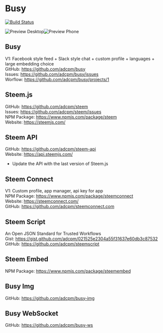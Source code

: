 # Busy
[![Build Status](https://travis-ci.com/adcpm/busy.svg?token=eFcxA3zpHo5ybjGqtUqC&branch=dev)](https://travis-ci.com/adcpm/busy)

<img src="https://dl.dropboxusercontent.com/u/552542683/busy.gif" alt="Preview Desktop" /><img src="https://dl.dropboxusercontent.com/u/552542683/busy-phone.gif" alt="Preview Phone" />

## Busy
V1: Facebook style feed + Slack style chat + custom profile + languages + large embedding choice<br/>
GitHub: https://github.com/adcpm/busy<br/>
Issues: https://github.com/adcpm/busy/issues<br/>
Worflow: https://github.com/adcpm/busy/projects/1

## Steem.js
GitHub: https://github.com/adcpm/steem<br/>
Issues: https://github.com/adcpm/steem/issues<br/>
NPM Package: https://www.npmjs.com/package/steem<br/>
Website: https://steemjs.com/<br/>

## Steem API
GitHub: https://github.com/adcpm/steem-api<br/>
Website: https://api.steemjs.com/<br/>
- Update the API with the last version of Steem.js

## Steem Connect
V1: Custom profile, app manager, api key for app<br/>
NPM Package: https://www.npmjs.com/package/steemconnect<br/>
Website: https://steemconnect.com/<br/>
GitHub: https://github.com/adcpm/steemconnect.com<br/>

## Steem Script
An Open JSON Standard for Trusted Workflows<br/>
Gist: https://gist.github.com/adcpm/021525e2304a55f31637e60db3c87532<br/>
GitHub: https://github.com/adcpm/steemscript<br/>

## Steem Embed
NPM Package: https://www.npmjs.com/package/steemembed<br/>

## Busy Img
GitHub: https://github.com/adcpm/busy-img<br/>

## Busy WebSocket
GitHub: https://github.com/adcpm/busy-ws<br/>

